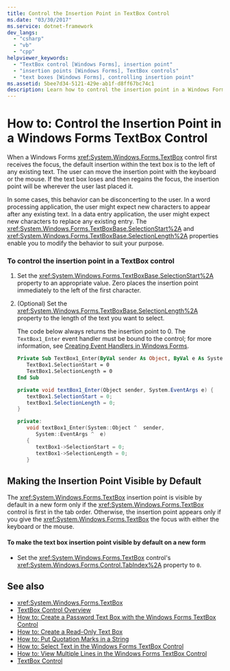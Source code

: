 ```yaml
---
title: Control the Insertion Point in TextBox Control
ms.date: "03/30/2017"
ms.service: dotnet-framework
dev_langs:
  - "csharp"
  - "vb"
  - "cpp"
helpviewer_keywords:
  - "TextBox control [Windows Forms], insertion point"
  - "insertion points [Windows Forms], TextBox controls"
  - "text boxes [Windows Forms], controlling insertion point"
ms.assetid: 5bee7d34-5121-429e-ab1f-d8ff67bc74c1
description: Learn how to control the insertion point in a Windows Forms TextBox control by setting the SelectionStart property to an appropriate value.
---
```

# How to: Control the Insertion Point in a Windows Forms TextBox Control

When a Windows Forms <xref:System.Windows.Forms.TextBox> control first receives the focus, the default insertion within the text box is to the left of any existing text. The user can move the insertion point with the keyboard or the mouse. If the text box loses and then regains the focus, the insertion point will be wherever the user last placed it.

In some cases, this behavior can be disconcerting to the user. In a word processing application, the user might expect new characters to appear after any existing text. In a data entry application, the user might expect new characters to replace any existing entry. The <xref:System.Windows.Forms.TextBoxBase.SelectionStart%2A> and <xref:System.Windows.Forms.TextBoxBase.SelectionLength%2A> properties enable you to modify the behavior to suit your purpose.

### To control the insertion point in a TextBox control

1. Set the <xref:System.Windows.Forms.TextBoxBase.SelectionStart%2A> property to an appropriate value. Zero places the insertion point immediately to the left of the first character.

2. (Optional) Set the <xref:System.Windows.Forms.TextBoxBase.SelectionLength%2A> property to the length of the text you want to select.

     The code below always returns the insertion point to 0. The `TextBox1_Enter` event handler must be bound to the control; for more information, see [Creating Event Handlers in Windows Forms](../forms/events.md).

    ```vb
    Private Sub TextBox1_Enter(ByVal sender As Object, ByVal e As System.EventArgs) Handles TextBox1.Enter
       TextBox1.SelectionStart = 0
       TextBox1.SelectionLength = 0
    End Sub
    ```

    ```csharp
    private void textBox1_Enter(Object sender, System.EventArgs e) {
       textBox1.SelectionStart = 0;
       textBox1.SelectionLength = 0;
    }
    ```

    ```cpp
    private:
       void textBox1_Enter(System::Object ^  sender,
          System::EventArgs ^  e)
       {
          textBox1->SelectionStart = 0;
          textBox1->SelectionLength = 0;
       }
    ```

## Making the Insertion Point Visible by Default

The <xref:System.Windows.Forms.TextBox> insertion point is visible by default in a new form only if the <xref:System.Windows.Forms.TextBox> control is first in the tab order. Otherwise, the insertion point appears only if you give the <xref:System.Windows.Forms.TextBox> the focus with either the keyboard or the mouse.

#### To make the text box insertion point visible by default on a new form

- Set the <xref:System.Windows.Forms.TextBox> control's <xref:System.Windows.Forms.Control.TabIndex%2A> property to `0`.

## See also

- <xref:System.Windows.Forms.TextBox>
- [TextBox Control Overview](textbox-control-overview-windows-forms.md)
- [How to: Create a Password Text Box with the Windows Forms TextBox Control](how-to-create-a-password-text-box-with-the-windows-forms-textbox-control.md)
- [How to: Create a Read-Only Text Box](how-to-create-a-read-only-text-box-windows-forms.md)
- [How to: Put Quotation Marks in a String](how-to-put-quotation-marks-in-a-string-windows-forms.md)
- [How to: Select Text in the Windows Forms TextBox Control](how-to-select-text-in-the-windows-forms-textbox-control.md)
- [How to: View Multiple Lines in the Windows Forms TextBox Control](how-to-view-multiple-lines-in-the-windows-forms-textbox-control.md)
- [TextBox Control](textbox-control-windows-forms.md)

